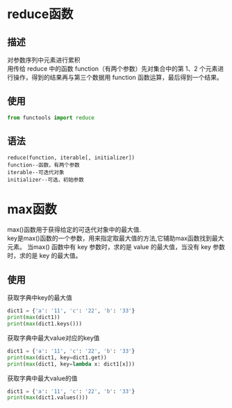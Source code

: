 # reduce函数
## 描述
对参数序列中元素进行累积  
用传给 reduce 中的函数 function（有两个参数）先对集合中的第 1、2 个元素进行操作，得到的结果再与第三个数据用 function 函数运算，最后得到一个结果。  
## 使用
```python
from functools import reduce
```
## 语法
```
reduce(function, iterable[, initializer])
function--函数，有两个参数
iterable--可迭代对象
initializer--可选，初始参数
```
# max函数
max()函数用于获得给定的可迭代对象中的最大值.  
key是max()函数的一个参数，用来指定取最大值的方法,它辅助max函数找到最大元素。
当max() 函数中有 key 参数时，求的是 value 的最大值，当没有 key 参数时，求的是 key 的最大值。
## 使用
获取字典中key的最大值  
```python
dict1 = {'a': '11', 'c': '22', 'b': '33'}
print(max(dict1))
print(max(dict1.keys()))
```  
获取字典中最大value对应的key值
```python
dict1 = {'a': '11', 'c': '22', 'b': '33'}
print(max(dict1, key=dict1.get))
print(max(dict1, key=lambda x: dict1[x]))
```  
获取字典中最大value的值  
```python
dict1 = {'a': '11', 'c': '22', 'b': '33'}
print(max(dict1.values()))
```
